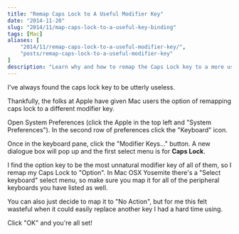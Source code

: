 ```yaml
---
title: "Remap Caps Lock to A Useful Modifier Key"
date: "2014-11-20"
slug: "2014/11/map-caps-lock-to-a-useful-key-binding"
tags: [Mac]
aliases: [
    "2014/11/remap-caps-lock-to-a-useful-modifier-key/",
    "posts/remap-caps-lock-to-a-useful-modifier-key"
]
description: "Learn why and how to remap the Caps Lock key to a more useful modifier key."
---
```


I've always found the caps lock key to be utterly useless.

Thankfully, the folks at Apple have given Mac users the option of remapping caps lock to a different modifier key.

Open System Preferences (click the Apple in the top left and "System Preferences"). In the second row of preferences click the "Keyboard" icon.

Once in the keyboard pane, click the "Modifier Keys..." button. A new dialogue box will pop up and the first select menu is for **Caps Lock**.

I find the option key to be the most unnatural modifier key of all of them, so I remap my Caps Lock to "Option". In Mac OSX Yosemite there's a "Select keyboard" select menu, so make sure you map it for all of the peripheral keyboards you have listed as well.

You can also just decide to map it to "No Action", but for me this felt wasteful when it could easily replace another key I had a hard time using.

Click "OK" and you're all set!
